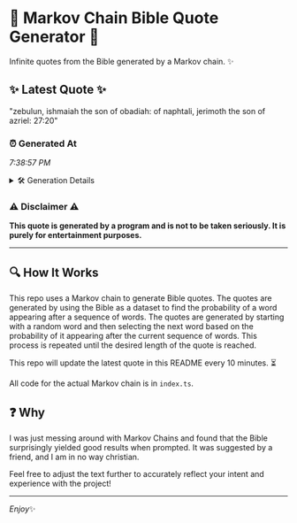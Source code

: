 # 📖 Markov Chain Bible Quote Generator 📖

Infinite quotes from the Bible generated by a Markov chain. ✨

## ✨ Latest Quote ✨
"zebulun, ishmaiah the son of obadiah: of naphtali, jerimoth the son of azriel: 27:20"

### ⏰ Generated At
*7:38:57 PM*

<details>
    <summary>🛠️ Generation Details</summary>
    <p>
        <strong>🌱 Seed:</strong> zebulun,<br>
        <strong>🔄 Iterations:</strong> 13<br>
        <strong>📜 Context History:</strong><br>[ zebulun, ]: ishmaiah<br>[ zebulun,, ishmaiah ]: the<br>[ zebulun,, ishmaiah, the ]: son<br>[ zebulun,, ishmaiah, the, son ]: of<br>[ zebulun,, ishmaiah, the, son, of ]: obadiah:<br>[ zebulun,, ishmaiah, the, son, of, obadiah: ]: of<br>[ ishmaiah, the, son, of, obadiah:, of ]: naphtali,<br>[ the, son, of, obadiah:, of, naphtali, ]: jerimoth<br>[ son, of, obadiah:, of, naphtali,, jerimoth ]: the<br>[ of, obadiah:, of, naphtali,, jerimoth, the ]: son<br>[ obadiah:, of, naphtali,, jerimoth, the, son ]: of<br>[ of, naphtali,, jerimoth, the, son, of ]: azriel:<br>[ naphtali,, jerimoth, the, son, of, azriel: ]: 27:20<br>
    </p>
</details>

### ⚠️ Disclaimer ⚠️
**This quote is generated by a program and is not to be taken seriously. It is purely for entertainment purposes.**

---

## 🔍 How It Works

This repo uses a Markov chain to generate Bible quotes. The quotes are generated by using the Bible as a dataset to find the probability of a word appearing after a sequence of words. The quotes are generated by starting with a random word and then selecting the next word based on the probability of it appearing after the current sequence of words. This process is repeated until the desired length of the quote is reached.

This repo will update the latest quote in this README every 10 minutes. ⏳

All code for the actual Markov chain is in `index.ts`.

## ❓ Why

I was just messing around with Markov Chains and found that the Bible surprisingly yielded good results when prompted. 
It was suggested by a friend, and I am in no way christian.

Feel free to adjust the text further to accurately reflect your intent and experience with the project!

---

*Enjoy*✨
